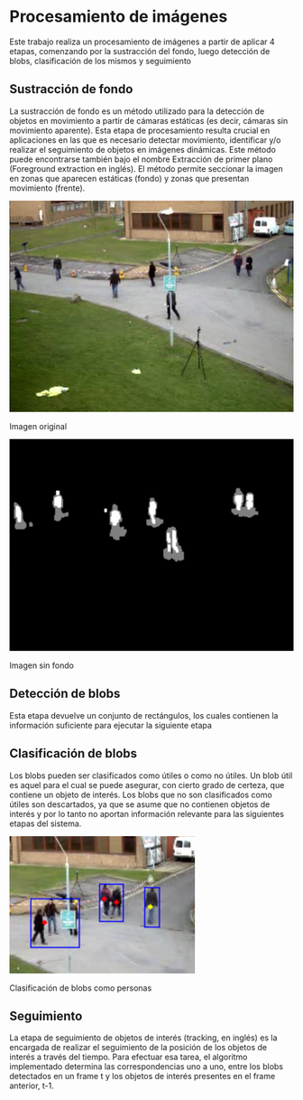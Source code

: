 # Procesamiento de imágenes

Este trabajo realiza un procesamiento de imágenes a partir de aplicar 4 etapas, comenzando por la sustracción del fondo, luego detección de blobs, clasificación de los mismos y seguimiento


## Sustracción de fondo

La sustracción de fondo es un método utilizado para la detección de objetos en movimiento a partir de cámaras estáticas (es decir, cámaras sin movimiento aparente). Esta etapa de procesamiento resulta crucial en aplicaciones en las que es necesario detectar movimiento, identificar y/o realizar el seguimiento de objetos en imágenes dinámicas. Este método puede encontrarse también bajo el nombre Extracción de primer plano (Foreground extraction en inglés). El método permite seccionar la imagen en zonas que aparecen estáticas (fondo) y zonas que presentan movimiento (frente).

![alt tag](img/original.png)

Imagen original

![alt tag](img/sin_fondo_final.png)

Imagen sin fondo

## Detección de blobs

Esta etapa devuelve un conjunto de rectángulos, los cuales contienen la información suficiente para ejecutar la siguiente etapa

## Clasificación de blobs

Los blobs pueden ser clasificados como útiles o como no útiles. Un blob útil es aquel para el cual se puede asegurar, con cierto grado de certeza, que contiene un objeto de interés. Los blobs que no son clasificados como útiles son descartados, ya que se asume que no contienen objetos de interés y por lo tanto no aportan información relevante para las siguientes etapas del sistema.

![alt tag](img/personas.png)

Clasificación de blobs como personas

## Seguimiento

La etapa de seguimiento de objetos de interés (tracking, en inglés) es la encargada de realizar el seguimiento de la posición de los objetos de interés a través del tiempo. Para efectuar esa tarea, el algoritmo implementado determina las correspondencias uno a uno, entre los blobs detectados en un frame t y los objetos de interés presentes en el frame anterior, t-1.